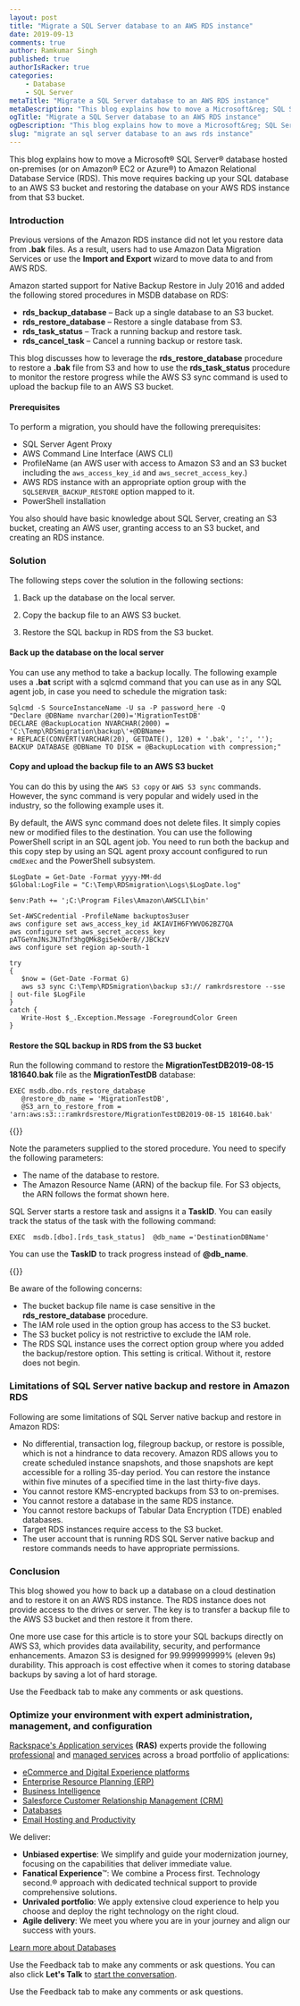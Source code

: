 ```yaml
---
layout: post
title: "Migrate a SQL Server database to an AWS RDS instance"
date: 2019-09-13
comments: true
author: Ramkumar Singh
published: true
authorIsRacker: true
categories:
    - Database
    - SQL Server
metaTitle: "Migrate a SQL Server database to an AWS RDS instance"
metaDescription: "This blog explains how to move a Microsoft&reg; SQL Server&reg; database to Amazon Relational Database Service (RDS)."
ogTitle: "Migrate a SQL Server database to an AWS RDS instance"
ogDescription: "This blog explains how to move a Microsoft&reg; SQL Server database to Amazon Relational Database Service (RDS)."
slug: "migrate an sql server database to an aws rds instance" 
---
```


This blog explains how to move a Microsoft&reg; SQL Server&reg; database hosted
on-premises (or on Amazon&reg; EC2 or Azure&reg;) to Amazon Relational Database
Service (RDS). This move requires backing up your SQL database to an AWS S3
bucket and restoring the database on your AWS RDS instance from that S3 bucket.

<!--more-->

### Introduction

Previous versions of the Amazon RDS instance did not let you restore data from
**.bak** files. As a result, users had to use Amazon Data Migration Services or
use the **Import and Export** wizard to move data to and from AWS RDS.

Amazon started support for Native Backup Restore in July 2016 and added the
following stored procedures in MSDB database on RDS:

- **rds\_backup\_database** – Back up a single database to an S3 bucket.
- **rds\_restore\_database** – Restore a single database from S3.
- **rds\_task\_status** – Track a running backup and restore task.
- **rds\_cancel\_task** – Cancel a running backup or restore task.

This blog discusses how to leverage the **rds\_restore\_database** procedure to
restore a **.bak** file from S3 and how to use the **rds\_task\_status**
procedure to monitor the restore progress while the AWS S3 sync command is used
to upload the backup file to an AWS S3 bucket.

#### Prerequisites

To perform a migration, you should have the following prerequisites:

-	SQL Server Agent Proxy
-	AWS Command Line Interface (AWS CLI)
-	ProfileName (an AWS user with access to Amazon S3 and an S3 bucket including
   the `aws_access_key_id` and `aws_secret_access_key`.)
-	AWS RDS instance with an appropriate option group with the `SQLSERVER_BACKUP_RESTORE`
   option mapped to it.
-  PowerShell installation

You also should have basic knowledge about SQL Server, creating an S3 bucket,
creating an AWS user, granting access to an S3 bucket, and creating an RDS instance.

### Solution

The following steps cover the solution in the following sections:

1.	Back up the database on the local server.

2.	Copy the backup file to an AWS S3 bucket.

3.	Restore the SQL backup in RDS from the S3 bucket.

#### Back up the database on the local server

You can use any method to take a backup locally. The following example uses a
**.bat** script with a sqlcmd command that you can use as in any SQL agent job,
in case you need to schedule the migration task:

    Sqlcmd -S SourceInstanceName -U sa -P password_here -Q
    "Declare @DBName nvarchar(200)='MigrationTestDB'
    DECLARE @BackupLocation NVARCHAR(2000) = 'C:\Temp\RDSmigration\backup\'+@DBName+
    + REPLACE(CONVERT(VARCHAR(20), GETDATE(), 120) + '.bak', ':', '');
    BACKUP DATABASE @DBName TO DISK = @BackupLocation with compression;"


#### Copy and upload the backup file to an AWS S3 bucket

You can do this by using the `AWS S3 copy` or `AWS S3 sync` commands. However, the
sync command is very popular and widely used in the industry, so the following
example uses it.

By default, the AWS sync command does not delete files. It simply copies new or
modified files to the destination. You can use the following PowerShell script
in an SQL agent job. You need to run both the backup and this copy step by using
an SQL agent proxy account configured to run `cmdExec` and the PowerShell
subsystem.

    $LogDate = Get-Date -Format yyyy-MM-dd
    $Global:LogFile = "C:\Temp\RDSmigration\Logs\$LogDate.log"

    $env:Path += ';C:\Program Files\Amazon\AWSCLI\bin'

    Set-AWSCredential -ProfileName backuptos3user
    aws configure set aws_access_key_id AKIAVIH6FYWVO62BZ7QA
    aws configure set aws_secret_access_key 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
    aws configure set region ap-south-1

    try
    {
       $now = (Get-Date -Format G)
       aws s3 sync C:\Temp\RDSmigration\backup s3:// ramkrdsrestore --sse | out-file $LogFile
    }
    catch {
       Write-Host $_.Exception.Message -ForegroundColor Green
    }

#### Restore the SQL backup in RDS from the S3 bucket

Run the following command to restore the **MigrationTestDB2019-08-15 181640.bak**
file as the **MigrationTestDB** database:

    EXEC msdb.dbo.rds_restore_database
       @restore_db_name = 'MigrationTestDB',
       @S3_arn_to_restore_from = 'arn:aws:s3:::ramkrdsrestore/MigrationTestDB2019-08-15 181640.bak'

{{<img src="Picture1.png" title="" alt="">}}

Note the parameters supplied to the stored procedure. You need to specify the
following parameters:

-	The name of the database to restore.
-	The Amazon Resource Name (ARN) of the backup file. For S3 objects, the ARN
   follows the format shown here.

SQL Server starts a restore task and assigns it a **TaskID**. You can easily
track the status of the task with the following command:

    EXEC  msdb.[dbo].[rds_task_status]  @db_name ='DestinationDBName'

You can use the **TaskID** to track progress instead of **@db_name**.

{{<img src="Picture2.png" title="" alt="">}}

Be aware of the following concerns:

-	The bucket backup file name is case sensitive in the **rds\_restore\_database**
   procedure.
-	The IAM role used in the option group has access to the S3 bucket.
-	The S3 bucket policy is not restrictive to exclude the IAM role.
-	The RDS SQL instance uses the correct option group where you added the
   backup/restore option. This setting is critical. Without it, restore does not
   begin.

### Limitations of SQL Server native backup and restore in Amazon RDS

Following are some limitations of SQL Server native backup and restore in Amazon
RDS:

-	No differential, transaction log, filegroup backup, or restore is possible,
   which is not a hindrance to data recovery. Amazon RDS allows you to create
   scheduled instance snapshots, and those snapshots are kept accessible for a
   rolling 35-day period. You can restore the instance within five minutes of a
   specified time in the last thirty-five days.
-	You cannot restore KMS-encrypted backups from S3 to on-premises.
-	You cannot restore a database in the same RDS instance.
-  You cannot restore backups of Tabular Data Encryption (TDE) enabled databases.
-	Target RDS instances require access to the S3 bucket.
-	The user account that is running RDS SQL Server native backup and restore
   commands needs to have appropriate permissions.

### Conclusion

This blog showed you how to back up a database on a cloud destination and to
restore it on an AWS RDS instance. The RDS instance does not provide access to
the drives or server. The key is to transfer a backup file to the AWS S3
bucket and then restore it from there.

One more use case for this article is to store your SQL backups directly on AWS
S3, which provides data availability, security, and performance enhancements.
Amazon S3 is designed for 99.999999999% (eleven 9s) durability. This approach
is cost effective when it comes to storing database backups by saving a lot of
hard storage.

Use the Feedback tab to make any comments or ask questions.

### Optimize your environment with expert administration, management, and configuration

[Rackspace's Application services](https://www.rackspace.com/application-management/managed-services)
**(RAS)** experts provide the following [professional](https://www.rackspace.com/application-management/professional-services)
and
[managed services](https://www.rackspace.com/application-management/managed-services) across
a broad portfolio of applications:

- [eCommerce and Digital Experience platforms](https://www.rackspace.com/ecommerce-digital-experience)
- [Enterprise Resource Planning (ERP)](https://www.rackspace.com/erp)
- [Business Intelligence](https://www.rackspace.com/business-intelligence)
- [Salesforce Customer Relationship Management (CRM)](https://www.rackspace.com/salesforce-managed-services)
- [Databases](https://www.rackspace.com/dba-services)
- [Email Hosting and Productivity](https://www.rackspace.com/email-hosting)

We deliver:

- **Unbiased expertise**: We simplify and guide your modernization journey,
focusing on the capabilities that deliver immediate value.
- **Fanatical Experience**&trade;: We combine a Process first. Technology second.&reg;
approach with dedicated technical support to provide comprehensive solutions.
- **Unrivaled portfolio**: We apply extensive cloud experience to help you
choose and deploy the right technology on the right cloud.
- **Agile delivery**: We meet you where you are in your journey and align
our success with yours.

<a class="cta teal" id="cta" href="https://www.rackspace.com/dba-services">Learn more about Databases</a>

Use the Feedback tab to make any comments or ask questions. You can also click
**Let's Talk** to [start the conversation](https://www.rackspace.com/).

Use the Feedback tab to make any comments or ask questions.

